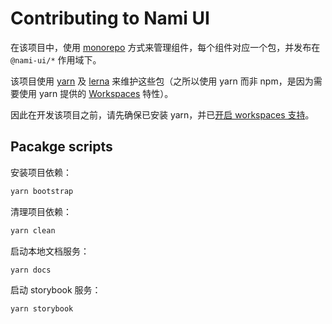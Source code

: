 # Contributing to Nami UI

在该项目中，使用 [monorepo](http://www.drmaciver.com/2016/10/why-you-should-use-a-single-repository-for-all-your-companys-projects/) 方式来管理组件，每个组件对应一个包，并发布在 `@nami-ui/*` 作用域下。

该项目使用 [yarn](https://yarnpkg.com/) 及 [lerna](https://github.com/lerna/lerna) 来维护这些包（之所以使用 yarn 而非 npm，是因为需要使用 yarn 提供的 [Workspaces](https://classic.yarnpkg.com/blog/2017/08/02/introducing-workspaces/) 特性）。

因此在开发该项目之前，请先确保已安装 yarn，并已[开启 workspaces 支持](https://classic.yarnpkg.com/blog/2017/08/02/introducing-workspaces/#setting-up-workspaces)。

## Pacakge scripts

安装项目依赖：

```bash
yarn bootstrap
```

清理项目依赖：

```bash
yarn clean
```

启动本地文档服务：

```bash
yarn docs
```

启动 storybook 服务：

```bash
yarn storybook
```
